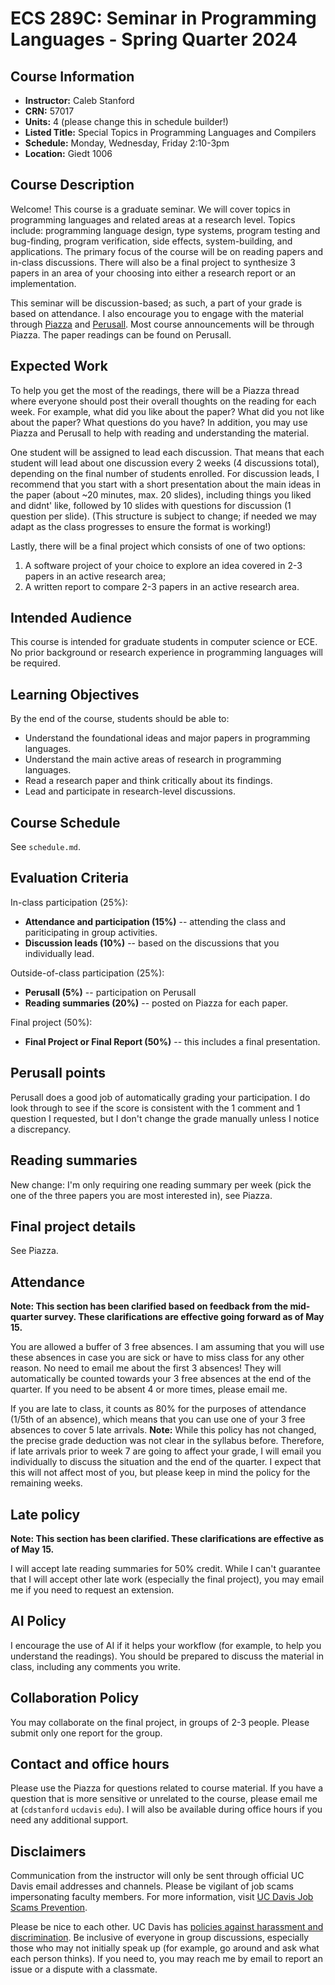 # ECS 289C: Seminar in Programming Languages - Spring Quarter 2024

## Course Information

- **Instructor:** Caleb Stanford
- **CRN:** 57017
- **Units:** 4 (please change this in schedule builder!)
- **Listed Title:** Special Topics in Programming Languages and Compilers
- **Schedule:** Monday, Wednesday, Friday 2:10-3pm
- **Location:** Giedt 1006

## Course Description

Welcome! This course is a graduate seminar.
We will cover topics in programming languages and related areas at a research level. Topics include: programming language design, type systems, program testing and bug-finding, program verification, side effects, system-building, and applications. The primary focus of the course will be on reading papers and in-class discussions. There will also be a final project to synthesize 3 papers in an area of your choosing into either a research report or an implementation.

This seminar will be discussion-based; as such, a part of your grade is based on attendance. I also encourage you to engage with the material through [Piazza](https://piazza.com/class/lt90mfmxztd4zy) and [Perusall](https://app.perusall.com/join/stanford-mbthq).
Most course announcements will be through Piazza.
The paper readings can be found on Perusall.

## Expected Work

To help you get the most of the readings, there will be a Piazza thread where everyone should post their overall thoughts on the reading for each week.
For example, what did you like about the paper? What did you not like about the paper? What questions do you have?
In addition, you may use Piazza and Perusall to help with reading and understanding the material.

One student will be assigned to lead each discussion.
That means that each student will lead about one discussion every 2 weeks (4 discussions total), depending on the final number of students enrolled.
For discussion leads, I recommend that you start with a short presentation about the main ideas in the paper (about ~20 minutes, max. 20 slides), including things you liked and didnt' like, followed by 10 slides with questions for discussion (1 question per slide).
(This structure is subject to change; if needed we may adapt as the class progresses to ensure the format is working!)

Lastly, there will be a final project which consists of one of two options:
1. A software project of your choice to explore an idea covered in 2-3 papers in an active research area;
2. A written report to compare 2-3 papers in an active research area.

## Intended Audience

This course is intended for graduate students in computer science or ECE.
No prior background or research experience in programming languages will be required.

## Learning Objectives

By the end of the course, students should be able to:
- Understand the foundational ideas and major papers in programming languages.
- Understand the main active areas of research in programming languages.
- Read a research paper and think critically about its findings.
- Lead and participate in research-level discussions.

## Course Schedule

See `schedule.md`.

## Evaluation Criteria

In-class participation (25%):
- **Attendance and participation (15%)** -- attending the class and pariticipating in group activities.
- **Discussion leads (10%)** -- based on the discussions that you individually lead.

Outside-of-class participation (25%):
- **Perusall (5%)** -- participation on Perusall
- **Reading summaries (20%)** -- posted on Piazza for each paper.

Final project (50%):
- **Final Project or Final Report (50%)** -- this includes a final presentation.

## Perusall points

Perusall does a good job of automatically grading your participation. I do look through to see if the score is consistent with the 1 comment and 1 question I requested, but I don't change the grade manually unless I notice a discrepancy.

## Reading summaries

New change: I'm only requiring one reading summary per week (pick the one of the three papers you are most interested in), see Piazza.

## Final project details

See Piazza.

## Attendance

**Note: This section has been clarified based on feedback from the mid-quarter survey. These clarifications are effective going forward as of May 15.**

You are allowed a buffer of 3 free absences.
I am assuming that you will use these absences in case you are sick or have to miss class for any other reason.
No need to email me about the first 3 absences! They will automatically be counted towards your 3 free absences at the end of the quarter.
If you need to be absent 4 or more times, please email me.

If you are late to class, it counts as 80% for the purposes of attendance (1/5th of an absence), which means that you can use one of your 3 free absences to cover 5 late arrivals.
**Note:** While this policy has not changed, the precise grade deduction was not clear in the syllabus before. Therefore, if late arrivals prior to week 7 are going to affect your grade, I will email you individually to discuss the situation and the end of the quarter. I expect that this will not affect most of you, but please keep in mind the policy for the remaining weeks.

## Late policy

**Note: This section has been clarified. These clarifications are effective as of May 15.**

I will accept late reading summaries for 50% credit.
While I can't guarantee that I will accept other late work (especially the final project), you may email me if you need to request an extension.

## AI Policy

I encourage the use of AI if it helps your workflow (for example, to help you understand the readings).
You should be prepared to discuss the material in class, including any comments you write.

## Collaboration Policy

You may collaborate on the final project,
in groups of 2-3 people.
Please submit only one report for the group.

## Contact and office hours

Please use the Piazza for questions related to course material.
If you have a question that is more sensitive or unrelated to the course, please email me at (`cdstanford` `ucdavis` `edu`).
I will also be available during office hours if you need any additional support.

## Disclaimers

Communication from the instructor will only be sent through official UC Davis email addresses and channels. Please be vigilant of job scams impersonating faculty members. For more information, visit [UC Davis Job Scams Prevention](https://icc.ucdavis.edu/find/scams).

Please be nice to each other.
UC Davis has [policies against harassment and discrimination](https://hr.ucdavis.edu/departments/elr/preventing-discrimination-harassment).
Be inclusive of everyone in group discussions, especially those who may not initially speak up (for example, go around and ask what each person thinks).
If you need to, you may reach me by email to report an issue or a dispute with a classmate.
